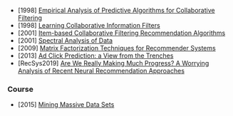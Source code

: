 - [1998] [Empirical Analysis of Predictive Algorithms for Collaborative Filtering](https://arxiv.org/abs/1301.7363)
- [1998] [Learning Collaborative Information Filters](https://www.ics.uci.edu/~pazzani/Publications/MLC98.pdf)
- [2001] [Item-based Collaborative Filtering Recommendation Algorithms](https://ra.ethz.ch/cdstore/www10/papers/pdf/p519.pdf)
- [2001] [Spectral Analysis of Data](https://homes.cs.washington.edu/~karlin/papers/spectral-analysis-of-data.pdf)
- [2009] [Matrix Factorization Techniques for Recommender Systems](https://www.inf.unibz.it/~ricci/ISR/papers/ieeecomputer.pdf)
- [2013] [Ad Click Prediction: a View from the Trenches](https://static.googleusercontent.com/media/research.google.com/zh-CN//pubs/archive/41159.pdf)
- [RecSys2019] [Are We Really Making Much Progress? A Worrying Analysis of Recent Neural Recommendation Approaches](https://arxiv.org/abs/1907.06902)

### Course
- [2015] [Mining Massive Data Sets](http://snap.stanford.edu/class/cs246-2015/handouts.html)
